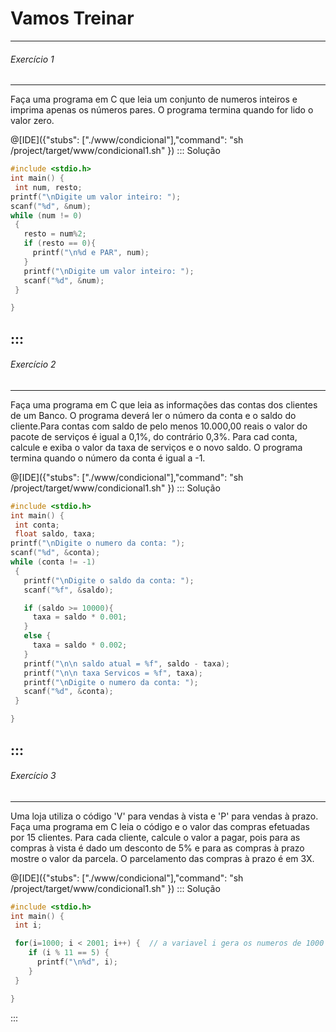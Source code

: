 # Vamos Treinar

----
###### Exercício 1
----
Faça uma programa em C que leia um conjunto de numeros inteiros e imprima apenas os números pares. O programa termina quando for lido o valor zero. 

@[IDE]({"stubs": ["./www/condicional"],"command": "sh /project/target/www/condicional1.sh"
})
::: Solução
``` C  
#include <stdio.h>
int main() {
 int num, resto;
printf("\nDigite um valor inteiro: ");
scanf("%d", &num);
while (num != 0)
 {
   resto = num%2;
   if (resto == 0){
     printf("\n%d e PAR", num);
   }
   printf("\nDigite um valor inteiro: ");
   scanf("%d", &num);
 }

}

```
:::
----
###### Exercício 2
----
Faça uma programa em C que leia as informações das contas dos clientes de um Banco. O programa deverá ler o número da conta e o saldo do cliente.Para contas com saldo de pelo menos 10.000,00 reais o valor do pacote de serviços é igual a 0,1%, do contrário 0,3%. Para cad conta, calcule e exiba o valor da taxa de serviços e o novo saldo. O programa termina quando o número da conta é igual a -1. 

@[IDE]({"stubs": ["./www/condicional"],"command": "sh /project/target/www/condicional1.sh"
})
::: Solução
``` C  
#include <stdio.h>
int main() {
 int conta;
 float saldo, taxa;
printf("\nDigite o numero da conta: ");
scanf("%d", &conta);
while (conta != -1)
 {
   printf("\nDigite o saldo da conta: ");
   scanf("%f", &saldo);

   if (saldo >= 10000){
     taxa = saldo * 0.001;
   }
   else {
     taxa = saldo * 0.002;
   }
   printf("\n\n saldo atual = %f", saldo - taxa);
   printf("\n\n taxa Servicos = %f", taxa);
   printf("\nDigite o numero da conta: ");
   scanf("%d", &conta);
 }

}

```
:::
----
###### Exercício 3
----
Uma loja utiliza o código 'V' para vendas à vista e 'P' para vendas à prazo. Faça uma programa em C leia o código e o valor das compras efetuadas por 15 clientes. Para cada cliente, calcule o valor a pagar, pois para as compras à vista é dado um desconto de 5% e para as compras à prazo mostre o valor da parcela. O parcelamento das compras à prazo é em 3X.



@[IDE]({"stubs": ["./www/condicional"],"command": "sh /project/target/www/condicional1.sh"
})
::: Solução
``` C  
#include <stdio.h>
int main() {
 int i;

 for(i=1000; i < 2001; i++) {  // a variavel i gera os numeros de 1000 a 2000
    if (i % 11 == 5) {
      printf("\n%d", i);
    }
 }

}
```
:::
